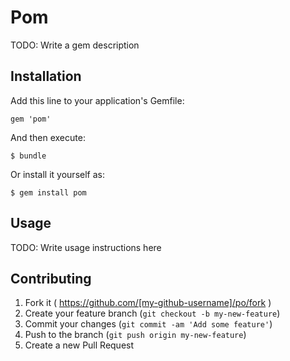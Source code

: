 # Pom

TODO: Write a gem description

## Installation

Add this line to your application's Gemfile:

    gem 'pom'

And then execute:

    $ bundle

Or install it yourself as:

    $ gem install pom

## Usage

TODO: Write usage instructions here

## Contributing

1. Fork it ( https://github.com/[my-github-username]/po/fork )
2. Create your feature branch (`git checkout -b my-new-feature`)
3. Commit your changes (`git commit -am 'Add some feature'`)
4. Push to the branch (`git push origin my-new-feature`)
5. Create a new Pull Request
